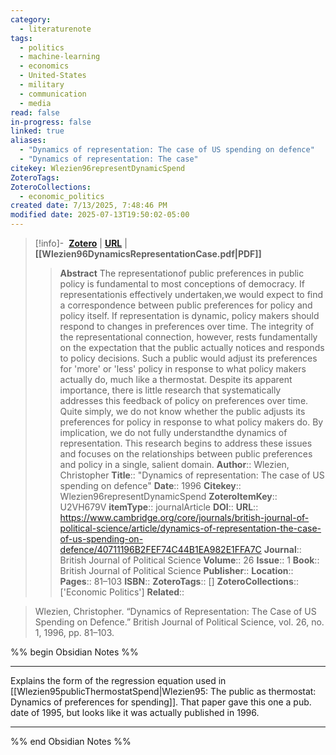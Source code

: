 ```yaml
---
category:
  - literaturenote
tags:
  - politics
  - machine-learning
  - economics
  - United-States
  - military
  - communication
  - media
read: false
in-progress: false
linked: true
aliases:
  - "Dynamics of representation: The case of US spending on defence"
  - "Dynamics of representation: The case"
citekey: Wlezien96representDynamicSpend
ZoteroTags: 
ZoteroCollections:
  - economic_politics
created date: 7/13/2025, 7:48:46 PM
modified date: 2025-07-13T19:50:02-05:00
---
```


> [!info]- &nbsp;[**Zotero**](zotero://select/library/items/U2VH679V)  | [**URL**](https://www.cambridge.org/core/journals/british-journal-of-political-science/article/dynamics-of-representation-the-case-of-us-spending-on-defence/40711196B2FEF74C44B1EA982E1FFA7C) | **[[Wlezien96DynamicsRepresentationCase.pdf|PDF]]**
>> **Abstract**
> The representationof public preferences in public policy is fundamental to most conceptions of  democracy. If representationis effectively undertaken,we would expect to find a correspondence  between public preferences for policy and policy itself. If representation is dynamic, policy  makers should respond to changes in preferences over time. The integrity of the representational  connection, however, rests fundamentally on the expectation that the public actually notices and  responds to policy decisions. Such a public would adjust its preferences for 'more' or 'less' policy  in response to what policy makers actually do, much like a thermostat. Despite its apparent  importance, there is little research that systematically addresses this feedback of policy on  preferences over time. Quite simply, we do not know whether the public adjusts its preferences  for policy in response to what policy makers do. By implication, we do not fully understandthe  dynamics of representation. This research begins to address these issues and focuses on the  relationships between public preferences and policy in a single, salient domain.
> > **Author**:: Wlezien, Christopher
> **Title**:: "Dynamics of representation: The case of US spending on defence"
> **Date**:: 1996
> **Citekey**:: Wlezien96representDynamicSpend
> **ZoteroItemKey**:: U2VH679V
> **itemType**:: journalArticle
> **DOI**:: 
> **URL**:: https://www.cambridge.org/core/journals/british-journal-of-political-science/article/dynamics-of-representation-the-case-of-us-spending-on-defence/40711196B2FEF74C44B1EA982E1FFA7C
> **Journal**:: British Journal of Political Science
> **Volume**:: 26
> **Issue**:: 1
> **Book**:: British Journal of Political Science
> **Publisher**:: 
> **Location**:: 
> **Pages**:: 81–103
> **ISBN**:: 
> **ZoteroTags**:: []
> **ZoteroCollections**:: ['Economic Politics']
> **Related**::

>  Wlezien, Christopher. “Dynamics of Representation: The Case of US Spending on Defence.” British Journal of Political Science, vol. 26, no. 1, 1996, pp. 81–103.

%% begin Obsidian Notes %%
___
Explains the form of the regression equation used in [[Wlezien95publicThermostatSpend|Wlezien95: The public as thermostat: Dynamics of preferences for spending]].  That paper gave this one a pub. date of 1995, but looks like it was actually published in 1996.
___
%% end Obsidian Notes %%
